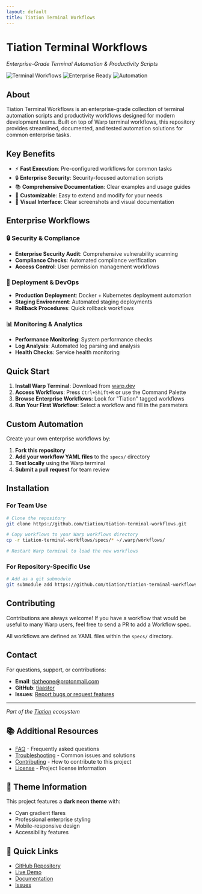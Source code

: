 ```yaml
---
layout: default
title: Tiation Terminal Workflows
---
```


# Tiation Terminal Workflows

*Enterprise-Grade Terminal Automation & Productivity Scripts*

![Terminal Workflows](https://img.shields.io/badge/Warp-Terminal-blue?style=for-the-badge&logo=terminal) ![Enterprise Ready](https://img.shields.io/badge/Enterprise-Ready-green?style=for-the-badge) ![Automation](https://img.shields.io/badge/Automation-Workflows-orange?style=for-the-badge)

## About

Tiation Terminal Workflows is an enterprise-grade collection of terminal automation scripts and productivity workflows designed for modern development teams. Built on top of Warp terminal workflows, this repository provides streamlined, documented, and tested automation solutions for common enterprise tasks.

## Key Benefits

- ⚡ **Fast Execution**: Pre-configured workflows for common tasks
- 🔒 **Enterprise Security**: Security-focused automation scripts
- 📚 **Comprehensive Documentation**: Clear examples and usage guides
- 🔧 **Customizable**: Easy to extend and modify for your needs
- 🎨 **Visual Interface**: Clear screenshots and visual documentation

## Enterprise Workflows

### 🔒 Security & Compliance
- **Enterprise Security Audit**: Comprehensive vulnerability scanning
- **Compliance Checks**: Automated compliance verification
- **Access Control**: User permission management workflows

### 🚀 Deployment & DevOps
- **Production Deployment**: Docker + Kubernetes deployment automation
- **Staging Environment**: Automated staging deployments
- **Rollback Procedures**: Quick rollback workflows

### 📊 Monitoring & Analytics
- **Performance Monitoring**: System performance checks
- **Log Analysis**: Automated log parsing and analysis
- **Health Checks**: Service health monitoring

## Quick Start

1. **Install Warp Terminal**: Download from [warp.dev](https://warp.dev)
2. **Access Workflows**: Press `Ctrl+Shift+R` or use the Command Palette
3. **Browse Enterprise Workflows**: Look for "Tiation" tagged workflows
4. **Run Your First Workflow**: Select a workflow and fill in the parameters

## Custom Automation

Create your own enterprise workflows by:

1. **Fork this repository**
2. **Add your workflow YAML files** to the `specs/` directory
3. **Test locally** using the Warp terminal
4. **Submit a pull request** for team review

## Installation

### For Team Use

```bash
# Clone the repository
git clone https://github.com/tiation/tiation-terminal-workflows.git

# Copy workflows to your Warp workflows directory
cp -r tiation-terminal-workflows/specs/* ~/.warp/workflows/

# Restart Warp terminal to load the new workflows
```

### For Repository-Specific Use

```bash
# Add as a git submodule
git submodule add https://github.com/tiation/tiation-terminal-workflows.git .warp/workflows
```

## Contributing

Contributions are always welcome! If you have a workflow that would be useful to many Warp users, feel free to send a PR to add a Workflow spec.

All workflows are defined as YAML files within the `specs/` directory.

## Contact

For questions, support, or contributions:

- **Email**: [tiatheone@protonmail.com](mailto:tiatheone@protonmail.com)
- **GitHub**: [tiaastor](https://github.com/tiaastor)
- **Issues**: [Report bugs or request features](https://github.com/tiation/tiation-terminal-workflows/issues)

---

*Part of the [Tiation](https://github.com/tiation) ecosystem*

## 📚 Additional Resources

- [FAQ](faq.md) - Frequently asked questions
- [Troubleshooting](troubleshooting.md) - Common issues and solutions
- [Contributing](../CONTRIBUTING.md) - How to contribute to this project
- [License](../LICENSE) - Project license information

## 🎨 Theme Information

This project features a **dark neon theme** with:
- Cyan gradient flares
- Professional enterprise styling
- Mobile-responsive design
- Accessibility features

## 🚀 Quick Links

- [GitHub Repository](https://github.com/TiaAstor/tiation-terminal-workflows)
- [Live Demo](https://tiaastor.github.io/tiation-terminal-workflows)
- [Documentation](https://github.com/TiaAstor/tiation-terminal-workflows/wiki)
- [Issues](https://github.com/TiaAstor/tiation-terminal-workflows/issues)


